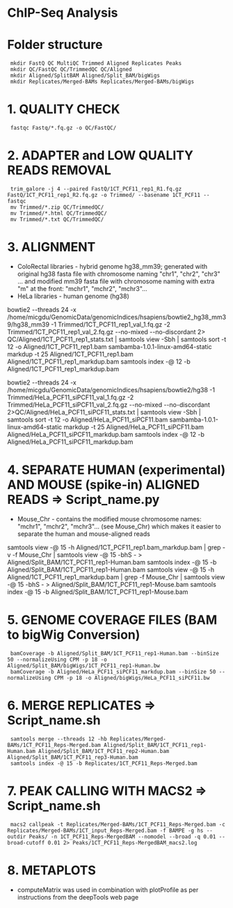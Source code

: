 # ChIP-Seq Analysis
# Folder structure
     mkdir FastQ QC MultiQC Trimmed Aligned Replicates Peaks
     mkdir QC/FastQC QC/TrimmedQC QC/Aligned
     mkdir Aligned/SplitBAM Aligned/Split_BAM/bigWigs
     mkdir Replicates/Merged-BAMs Replicates/Merged-BAMs/bigWigs

# 1. QUALITY CHECK
     fastqc Fastq/*.fq.gz -o QC/FastQC/
   
# 2. ADAPTER and LOW QUALITY READS REMOVAL
     trim_galore -j 4 --paired FastQ/1CT_PCF11_rep1_R1.fq.gz FastQ/1CT_PCF11_rep1_R2.fq.gz -o Trimmed/ --basename 1CT_PCF11 --fastqc
     mv Trimmed/*.zip QC/TrimmedQC/
     mv Trimmed/*.html QC/TrimmedQC/
     mv Trimmed/*.txt QC/TrimmedQC/
   
# 3. ALIGNMENT
- ColoRectal libraries - hybrid genome hg38_mm39; generated with original hg38 fasta file with chromosome naming "chr1", "chr2", "chr3" ... and modified mm39 fasta file with chromosome naming with extra "m" at the front: "mchr1", "mchr2", "mchr3"...
- HeLa libraries - human genome (hg38)

bowtie2 --threads 24 -x /home/micgdu/GenomicData/genomicIndices/hsapiens/bowtie2_hg38_mm39/hg38_mm39 -1 Trimmed/1CT_PCF11_rep1_val_1.fq.gz -2 Trimmed/1CT_PCF11_rep1_val_2.fq.gz --no-mixed --no-discordant 2> QC/Aligned/1CT_PCF11_rep1_stats.txt | samtools view -Sbh | samtools sort -t 12 -o Aligned/1CT_PCF11_rep1.bam
sambamba-1.0.1-linux-amd64-static markdup -t 25 Aligned/1CT_PCF11_rep1.bam Aligned/1CT_PCF11_rep1_markdup.bam
samtools index -@ 12 -b Aligned/1CT_PCF11_rep1_markdup.bam

bowtie2 --threads 24 -x /home/micgdu/GenomicData/genomicIndices/hsapiens/bowtie2/hg38 -1 Trimmed/HeLa_PCF11_siPCF11_val_1.fq.gz -2 Trimmed/HeLa_PCF11_siPCF11_val_2.fq.gz --no-mixed --no-discordant 2>QC/Aligned/HeLa_PCF11_siPCF11_stats.txt | samtools view -Sbh | samtools sort -t 12 -o Aligned/HeLa_PCF11_siPCF11.bam
sambamba-1.0.1-linux-amd64-static markdup -t 25 Aligned/HeLa_PCF11_siPCF11.bam Aligned/HeLa_PCF11_siPCF11_markdup.bam
samtools index -@ 12 -b Aligned/HeLa_PCF11_siPCF11_markdup.bam

# 4. SEPARATE HUMAN (experimental) AND MOUSE (spike-in) ALIGNED READS => Script_name.py
- Mouse_Chr - contains the modified mouse chromosome names: "mchr1", "mchr2", "mchr3"... (see Mouse_Chr) which makes it easier to separate the human and mouse-aligned reads

samtools view -@ 15 -h Aligned/1CT_PCF11_rep1.bam_markdup.bam | grep -v -f Mouse_Chr | samtools view -@ 15 -bhS - > Aligned/Split_BAM/1CT_PCF11_rep1-Human.bam
samtools index -@ 15 -b Aligned/Split_BAM/1CT_PCF11_rep1-Human.bam
samtools view -@ 15 -h Aligned/1CT_PCF11_rep1_markdup.bam | grep -f Mouse_Chr | samtools view -@ 15 -bhS - > Aligned/Split_BAM/1CT_PCF11_rep1-Mouse.bam
samtools index -@ 15 -b Aligned/Split_BAM/1CT_PCF11_rep1-Mouse.bam

# 5. GENOME COVERAGE FILES (BAM to bigWig Conversion)
     bamCoverage -b Aligned/Split_BAM/1CT_PCF11_rep1-Human.bam --binSize 50 --normalizeUsing CPM -p 18 -o Aligned/Split_BAM/bigWigs/1CT_PCF11_rep1-Human.bw
     bamCoverage -b Aligned/HeLa_PCF11_siPCF11_markdup.bam --binSize 50 --normalizeUsing CPM -p 18 -o Aligned/bigWigs/HeLa_PCF11_siPCF11.bw
  
# 6. MERGE REPLICATES => Script_name.sh
     samtools merge --threads 12 -hb Replicates/Merged-BAMs/1CT_PCF11_Reps-Merged.bam Aligned/Split_BAM/1CT_PCF11_rep1-Human.bam Aligned/Split_BAM/1CT_PCF11_rep2-Human.bam Aligned/Split_BAM/1CT_PCF11_rep3-Human.bam
     samtools index -@ 15 -b Replicates/1CT_PCF11_Reps-Merged.bam
     
# 7. PEAK CALLING WITH MACS2 => Script_name.sh
     macs2 callpeak -t Replicates/Merged-BAMs/1CT_PCF11_Reps-Merged.bam -c Replicates/Merged-BAMs/1CT_input_Reps-Merged.bam -f BAMPE -g hs --outdir Peaks/ -n 1CT_PCF11_Reps-MergedBAM --nomodel --broad -q 0.01 --broad-cutoff 0.01 2> Peaks/1CT_PCF11_Reps-MergedBAM_macs2.log
     
# 8. METAPLOTS
- computeMatrix was used in combination with plotProfile as per instructions from the deepTools web page 
